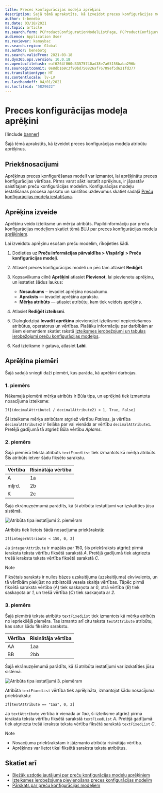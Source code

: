```yaml
---
title: Preces konfigurācijas modeļa aprēķini
description: Šajā tēmā aprakstīts, kā izveidot preces konfigurācijas modeļa atribūtu aprēķinus
author: t-benebo
ms.date: 03/18/2021
ms.topic: article
ms.search.form: PCProductConfigurationModelListPage, PCProductConfigurationModelDetails
audience: Application User
ms.reviewer: kamaybac
ms.search.region: Global
ms.author: benebotg
ms.search.validFrom: 2021-03-18
ms.dyn365.ops.version: 10.0.18
ms.openlocfilehash: eaf6264f060d33575740ad38e7a65158baba296b
ms.sourcegitcommit: 0e8db169c3f90bd750826af76709ef5d621fd377
ms.translationtype: HT
ms.contentlocale: lv-LV
ms.lasthandoff: 04/01/2021
ms.locfileid: "5829622"
---
```

# <a name="product-configuration-model-calculations"></a>Preces konfigurācijas modeļa aprēķini

[!include [banner](../includes/banner.md)]

Šajā tēmā aprakstīts, kā izveidot preces konfigurācijas modeļa atribūtu aprēķinus.

## <a name="prerequisites"></a>Priekšnosacījumi

Aprēķinus preces konfigurēšanas modelī var izmantot, lai aprēķinātu preces konfigurācijas vērtības. Pirms varat sākt iestatīt aprēķinus, ir jāpastāv saistītajam preču konfigurācijas modelim. Konfigurācijas modeļu iestatīšanas procesa apskatu un saistītos uzdevumus skatiet sadaļā [Preču konfigurācijas modeļa iestatīšana](set-up-maintain-product-configuration-model.md).

## <a name="create-a-calculation"></a>Aprēķina izveide

Aprēķinu veido izteiksme un mērķa atribūts. Papildinformāciju par preču konfigurācijas modeļiem skatiet tēmā [BUJ par preces konfigurācijas modeļu aprēķiniem](calculate-product-configuration-models.md).

Lai izveidotu aprēķinu esošam preču modelim, rīkojieties šādi.

1. Dodieties uz **Preču informācijas pārvaldība \> Vispārīgi \> Preču konfigurācijas modeļi**.
1. Atlasiet preces konfigurācijas modeli un pēc tam atlasiet **Rediģēt**.
1. Kopsavilkuma cilnē **Aprēķini** atlasiet **Pievienot**, lai pievienotu aprēķinu, un iestatiet šādus laukus:

    - **Nosaukums** – ievadiet aprēķina nosaukumu.
    - **Apraksts** — ievadiet aprēķina aprakstu.
    - **Mērķa atribūts** — atlasiet atribūtu, kam tiek veidots aprēķins.

1. Atlasiet **Rediģēt izteiksmi**.
1. Dialoglodziņā **Ievadīt aprēķinu** pievienojiet izteiksmei nepieciešamos atribūtus, operatorus un vērtības. Plašāku informāciju par darbībām ar šiem elementiem skatiet rakstā [Izteiksmes ierobežojumi un tabulas ierobežojumi preču konfigurācijas modeļos](expression-constraints-table-constraints-product-configuration-models.md).
1. Kad izteiksme ir gatava, atlasiet **Labi**.

## <a name="calculation-examples"></a>Aprēķina piemēri

Šajā sadaļā sniegti daži piemēri, kas parāda, kā aprēķini darbojas.

### <a name="example-1"></a>1. piemērs

Nākamajā piemērā mērķa atribūts ir Būla tipa, un aprēķinā tiek izmantota nosacījuma izteiksme:

`If[(decimalAttribute1 / decimalAttribute2) < 1, True, False]`

Šī izteiksme mērķa atribūtam atgriež vērtību *Patiess*, ja vērtība `decimalAttribute2` ir lielāka par vai vienāda ar vērtību `decimalAttribute1`. Pretējā gadījumā tā atgriež Būla vērtību *Aplams*.

### <a name="example-2"></a>2. piemērs

Šajā piemērā teksta atribūts `textFixedList` tiek izmantots kā mērķa atribūts. Šis atribūts ietver šādu fiksēto sarakstu.

| Vērtība | Risinātāja vērtība |
|---|---|
| A | 1a |
| mljrd. | 2b |
| K | 2c |

Šajā ekrānuzņēmumā parādīts, kā šī atribūta iestatījumi var izskatīties jūsu sistēmā.

![Atribūta tipa iestatījumi 2. piemēram](media/model-calculations-example2.png "Atribūta tipa iestatījumi 2. piemēram")

Atribūts tiek lietots šādā nosacījuma priekšrakstā:

`If[integerAttribute < 150, 0, 2]`

Ja `integerAttribute` ir mazāks par 150, šis priekšraksts atgriež pirmā ieraksta teksta vērtību fiksētā sarakstā *A*. Pretējā gadījumā tiek atgriezta trešā ieraksta teksta vērtība fiksētā sarakstā *C*.

> [!NOTE]
> Fiksētais saraksts ir nulles bāzes uzskaitījuma (uzskaitījuma) ekvivalents, un tā vērtībām piekļūst no atbilstošā vesela skaitļa vērtības. Tāpēc pirmā fiksētā saraksta vērtība (*A*) tiek saskaņota ar *0*, otrā vērtība (*B*) tiek saskaņota ar *1*, un trešā vērtība (*C*) tiek saskaņota ar *2*.

### <a name="example-3"></a>3. piemērs

Šajā piemērā teksta atribūts `textFixedList` tiek izmantots kā mērķa atribūts no iepriekšējā piemēra. Tas izmanto arī citu teksta `textAttribute` atribūtu, kas satur šādu fiksēto sarakstu.

| Vērtība | Risinātāja vērtība |
|---|---|
| AA | 1aa |
| BB | 2bb |

Šajā ekrānuzņēmumā parādīts, kā šī atribūta iestatījumi var izskatīties jūsu sistēmā.

![Atribūta tipa iestatījumi 3. piemēram](media/model-calculations-example3.png "Atribūta tipa iestatījumi 3. piemēram")

Atribūta `textFixedList` vērtība tiek aprēķināta, izmantojot šādu nosacījuma priekšrakstu:

`If[textAttribute == "1aa", 0, 2]`

Ja `textAttribute` vērtība ir vienāda ar *1aa*, šī izteiksme atgriež pirmā ieraksta teksta vērtību fiksētā sarakstā `textFixedList` *A*. Pretējā gadījumā tiek atgriezta trešā ieraksta teksta vērtība fiksētā sarakstā `textFixedList` *C*.

> [!NOTE]
> - Nosacījuma priekšrakstam ir jāizmanto atribūta risinātāja vērtība.
> - Aprēķinos var lietot tikai fiksētā saraksta teksta atribūtus.

## <a name="see-also"></a>Skatiet arī

- [Biežāk uzdotie jautājumi par preču konfigurācijas modeļu aprēķiniem](calculate-product-configuration-models.md)
- [Izteiksmes ierobežojuma pievienošana preces konfigurācijas modelim](tasks/add-expression-constraint-product-configuration-model.md)
- [Pārskats par preču konfigurācijas modeļiem](product-configuration-models.md)

